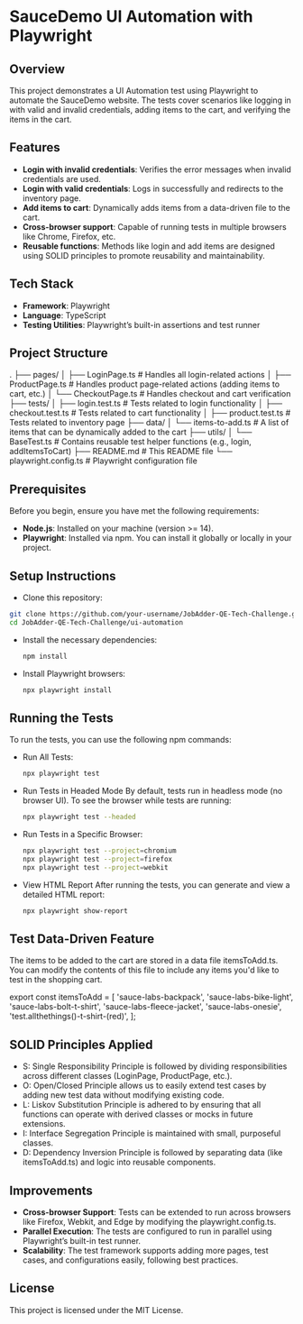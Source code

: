 # SauceDemo UI Automation with Playwright

## Overview

This project demonstrates a UI Automation test using Playwright to automate the SauceDemo website. The tests cover scenarios like logging in with valid and invalid credentials, adding items to the cart, and verifying the items in the cart.

## Features

- **Login with invalid credentials**: Verifies the error messages when invalid credentials are used.
- **Login with valid credentials**: Logs in successfully and redirects to the inventory page.
- **Add items to cart**: Dynamically adds items from a data-driven file to the cart.
- **Cross-browser support**: Capable of running tests in multiple browsers like Chrome, Firefox, etc.
- **Reusable functions**: Methods like login and add items are designed using SOLID principles to promote reusability and maintainability.

## Tech Stack

- **Framework**: Playwright
- **Language**: TypeScript
- **Testing Utilities**: Playwright’s built-in assertions and test runner

## Project Structure

.
├── pages/
│ ├── LoginPage.ts # Handles all login-related actions
│ ├── ProductPage.ts # Handles product page-related actions (adding items to cart, etc.)
│ └── CheckoutPage.ts # Handles checkout and cart verification
├── tests/
│ ├── login.test.ts # Tests related to login functionality
│ ├── checkout.test.ts # Tests related to cart functionality
│ ├── product.test.ts # Tests related to inventory page
├── data/
│ └── items-to-add.ts # A list of items that can be dynamically added to the cart
├── utils/
│ └── BaseTest.ts # Contains reusable test helper functions (e.g., login, addItemsToCart)
├── README.md # This README file
└── playwright.config.ts # Playwright configuration file

## Prerequisites

Before you begin, ensure you have met the following requirements:

- **Node.js**: Installed on your machine (version >= 14).
- **Playwright**: Installed via npm. You can install it globally or locally in your project.

## Setup Instructions

- Clone this repository:

```bash
git clone https://github.com/your-username/JobAdder-QE-Tech-Challenge.git
cd JobAdder-QE-Tech-Challenge/ui-automation
```

- Install the necessary dependencies:

  ```bash
  npm install

  ```

- Install Playwright browsers:
  ```bash
  npx playwright install
  ```

## Running the Tests

To run the tests, you can use the following npm commands:

- Run All Tests:

  ```bash
  npx playwright test

  ```

- Run Tests in Headed Mode
  By default, tests run in headless mode (no browser UI). To see the browser while tests are running:

  ```bash
  npx playwright test --headed

  ```

- Run Tests in a Specific Browser:

  ```bash
  npx playwright test --project=chromium
  npx playwright test --project=firefox
  npx playwright test --project=webkit

  ```

- View HTML Report
  After running the tests, you can generate and view a detailed HTML report:
  ```bash
  npx playwright show-report
  ```

## Test Data-Driven Feature

The items to be added to the cart are stored in a data file itemsToAdd.ts. You can modify the contents of this file to include any items you'd like to test in the shopping cart.

export const itemsToAdd = [
'sauce-labs-backpack',
'sauce-labs-bike-light',
'sauce-labs-bolt-t-shirt',
'sauce-labs-fleece-jacket',
'sauce-labs-onesie',
'test.allthethings()-t-shirt-(red)',
];

## SOLID Principles Applied

- S: Single Responsibility Principle is followed by dividing responsibilities across different classes (LoginPage, ProductPage, etc.).
- O: Open/Closed Principle allows us to easily extend test cases by adding new test data without modifying existing code.
- L: Liskov Substitution Principle is adhered to by ensuring that all functions can operate with derived classes or mocks in future extensions.
- I: Interface Segregation Principle is maintained with small, purposeful classes.
- D: Dependency Inversion Principle is followed by separating data (like itemsToAdd.ts) and logic into reusable components.

## Improvements

- **Cross-browser Support**: Tests can be extended to run across browsers like Firefox, Webkit, and Edge by modifying the playwright.config.ts.
- **Parallel Execution**: The tests are configured to run in parallel using Playwright’s built-in test runner.
- **Scalability**: The test framework supports adding more pages, test cases, and configurations easily, following best practices.

## License

This project is licensed under the MIT License.

